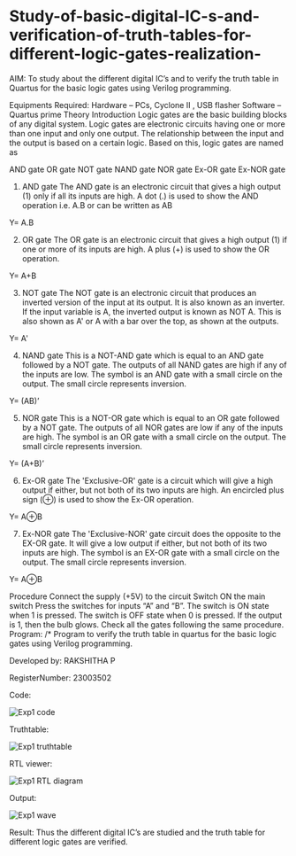 # Study-of-basic-digital-IC-s-and-verification-of-truth-tables-for-different-logic-gates-realization-
 AIM:
To study about the different digital IC’s and to verify the truth table in Quartus for the basic logic gates using Verilog programming.

Equipments Required:
Hardware – PCs, Cyclone II , USB flasher
Software – Quartus prime
Theory
Introduction
Logic gates are the basic building blocks of any digital system. Logic gates are electronic circuits having one or more than one input and only one output. The relationship between the input and the output is based on a certain logic. Based on this, logic gates are named as

AND gate
OR gate
NOT gate
NAND gate
NOR gate
Ex-OR gate
Ex-NOR gate
1) AND gate
The AND gate is an electronic circuit that gives a high output (1) only if all its inputs are high. A dot (.) is used to show the AND operation i.e. A.B or can be written as AB

Y= A.B

2) OR gate
The OR gate is an electronic circuit that gives a high output (1) if one or more of its inputs are high. A plus (+) is used to show the OR operation.

Y= A+B

3) NOT gate
The NOT gate is an electronic circuit that produces an inverted version of the input at its output. It is also known as an inverter. If the input variable is A, the inverted output is known as NOT A. This is also shown as A' or A with a bar over the top, as shown at the outputs.

Y= A'

4) NAND gate
This is a NOT-AND gate which is equal to an AND gate followed by a NOT gate. The outputs of all NAND gates are high if any of the inputs are low. The symbol is an AND gate with a small circle on the output. The small circle represents inversion.

Y= (AB)’

5) NOR gate
This is a NOT-OR gate which is equal to an OR gate followed by a NOT gate. The outputs of all NOR gates are low if any of the inputs are high. The symbol is an OR gate with a small circle on the output. The small circle represents inversion.

Y= (A+B)’

6) Ex-OR gate
The 'Exclusive-OR' gate is a circuit which will give a high output if either, but not both of its two inputs are high. An encircled plus sign (⊕) is used to show the Ex-OR operation.

Y= A⊕B

7) Ex-NOR gate
The 'Exclusive-NOR' gate circuit does the opposite to the EX-OR gate. It will give a low output if either, but not both of its two inputs are high. The symbol is an EX-OR gate with a small circle on the output. The small circle represents inversion.

Y= A⊕B

Procedure
Connect the supply (+5V) to the circuit
Switch ON the main switch
Press the switches for inputs “A” and “B”. The switch is ON state when 1 is pressed. The switch is OFF state when 0 is pressed.
If the output is 1, then the bulb glows.
Check all the gates following the same procedure.
Program:
/*
Program to verify the truth table in quartus for the basic logic gates using Verilog programming.


Developed by: RAKSHITHA P

RegisterNumber:  23003502

Code:

![Exp1 code](https://github.com/rakshithaprakashkumar11/Study-of-basic-digital-IC-s-and-verification-of-truth-tables-for-different-logic-gates-realization-/assets/150994181/93ba50a6-27ab-4d8e-afc9-5878b0a0f45b)

Truthtable:

![Exp1 truthtable](https://github.com/rakshithaprakashkumar11/Study-of-basic-digital-IC-s-and-verification-of-truth-tables-for-different-logic-gates-realization-/assets/150994181/45051438-031d-46d2-b097-796e4577dbed)


RTL viewer:

![Exp1 RTL diagram](https://github.com/rakshithaprakashkumar11/Study-of-basic-digital-IC-s-and-verification-of-truth-tables-for-different-logic-gates-realization-/assets/150994181/cd1f3e59-cecd-4942-95e6-3823b9fc6b8a)




Output:

![Exp1 wave](https://github.com/rakshithaprakashkumar11/Study-of-basic-digital-IC-s-and-verification-of-truth-tables-for-different-logic-gates-realization-/assets/150994181/b22a1066-a832-4add-8685-e533b6546dbd)


Result:
Thus the different digital IC’s are studied and the truth table for different logic gates are verified.
